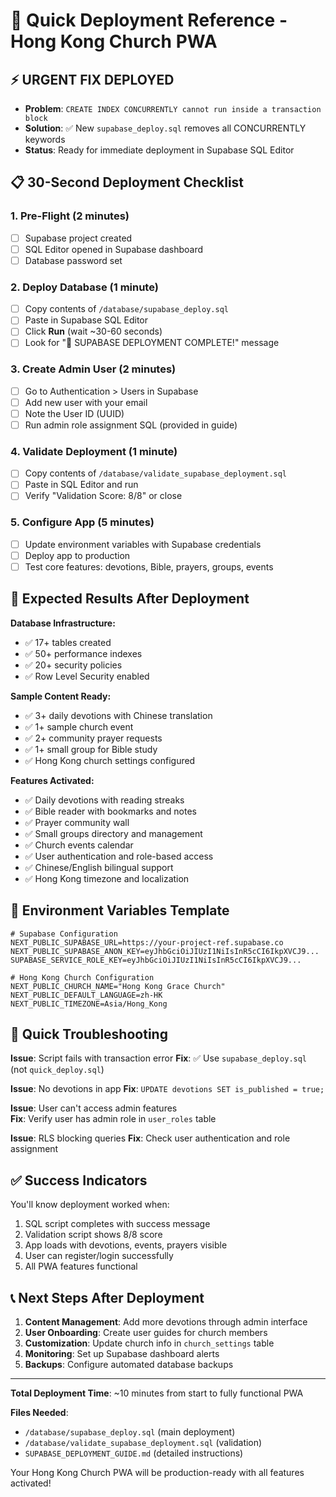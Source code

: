 # 🚀 Quick Deployment Reference - Hong Kong Church PWA

## ⚡ URGENT FIX DEPLOYED
- **Problem**: `CREATE INDEX CONCURRENTLY cannot run inside a transaction block`  
- **Solution**: ✅ New `supabase_deploy.sql` removes all CONCURRENTLY keywords
- **Status**: Ready for immediate deployment in Supabase SQL Editor

## 📋 30-Second Deployment Checklist

### 1. Pre-Flight (2 minutes)
- [ ] Supabase project created
- [ ] SQL Editor opened in Supabase dashboard
- [ ] Database password set

### 2. Deploy Database (1 minute)
- [ ] Copy contents of `/database/supabase_deploy.sql`
- [ ] Paste in Supabase SQL Editor
- [ ] Click **Run** (wait ~30-60 seconds)
- [ ] Look for "🎉 SUPABASE DEPLOYMENT COMPLETE!" message

### 3. Create Admin User (2 minutes)
- [ ] Go to Authentication > Users in Supabase
- [ ] Add new user with your email
- [ ] Note the User ID (UUID)
- [ ] Run admin role assignment SQL (provided in guide)

### 4. Validate Deployment (1 minute)
- [ ] Copy contents of `/database/validate_supabase_deployment.sql`
- [ ] Paste in SQL Editor and run
- [ ] Verify "Validation Score: 8/8" or close

### 5. Configure App (5 minutes)
- [ ] Update environment variables with Supabase credentials
- [ ] Deploy app to production
- [ ] Test core features: devotions, Bible, prayers, groups, events

## 🎯 Expected Results After Deployment

**Database Infrastructure:**
- ✅ 17+ tables created
- ✅ 50+ performance indexes  
- ✅ 20+ security policies
- ✅ Row Level Security enabled

**Sample Content Ready:**
- ✅ 3+ daily devotions with Chinese translation
- ✅ 1+ sample church event
- ✅ 2+ community prayer requests
- ✅ 1+ small group for Bible study
- ✅ Hong Kong church settings configured

**Features Activated:**
- ✅ Daily devotions with reading streaks
- ✅ Bible reader with bookmarks and notes
- ✅ Prayer community wall
- ✅ Small groups directory and management
- ✅ Church events calendar
- ✅ User authentication and role-based access
- ✅ Chinese/English bilingual support
- ✅ Hong Kong timezone and localization

## 🔧 Environment Variables Template

```env
# Supabase Configuration
NEXT_PUBLIC_SUPABASE_URL=https://your-project-ref.supabase.co
NEXT_PUBLIC_SUPABASE_ANON_KEY=eyJhbGciOiJIUzI1NiIsInR5cCI6IkpXVCJ9...
SUPABASE_SERVICE_ROLE_KEY=eyJhbGciOiJIUzI1NiIsInR5cCI6IkpXVCJ9...

# Hong Kong Church Configuration  
NEXT_PUBLIC_CHURCH_NAME="Hong Kong Grace Church"
NEXT_PUBLIC_DEFAULT_LANGUAGE=zh-HK
NEXT_PUBLIC_TIMEZONE=Asia/Hong_Kong
```

## 🚨 Quick Troubleshooting

**Issue**: Script fails with transaction error
**Fix**: ✅ Use `supabase_deploy.sql` (not `quick_deploy.sql`)

**Issue**: No devotions in app
**Fix**: `UPDATE devotions SET is_published = true;`

**Issue**: User can't access admin features  
**Fix**: Verify user has admin role in `user_roles` table

**Issue**: RLS blocking queries
**Fix**: Check user authentication and role assignment

## ✅ Success Indicators

You'll know deployment worked when:
1. SQL script completes with success message
2. Validation script shows 8/8 score  
3. App loads with devotions, events, prayers visible
4. User can register/login successfully
5. All PWA features functional

## 📞 Next Steps After Deployment

1. **Content Management**: Add more devotions through admin interface
2. **User Onboarding**: Create user guides for church members
3. **Customization**: Update church info in `church_settings` table
4. **Monitoring**: Set up Supabase dashboard alerts
5. **Backups**: Configure automated database backups

---

**Total Deployment Time**: ~10 minutes from start to fully functional PWA

**Files Needed**:
- `/database/supabase_deploy.sql` (main deployment)
- `/database/validate_supabase_deployment.sql` (validation)
- `SUPABASE_DEPLOYMENT_GUIDE.md` (detailed instructions)

Your Hong Kong Church PWA will be production-ready with all features activated!